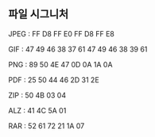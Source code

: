 ## 파일 시그니처 
JPEG : FF D8 FF E0 
       FF D8 FF E8

GIF : 47 49 46 38 37 61
      47 49 46 38 39 61 

PNG : 89 50 4E 47 0D 0A 1A 0A 

PDF : 25 50 44 46 2D 31 2E 

ZIP : 50 4B 03 04 

ALZ : 41 4C 5A 01

RAR : 52 61 72 21 1A 07

## 
